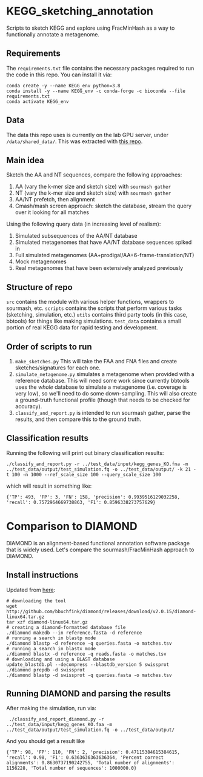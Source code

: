 # KEGG_sketching_annotation
Scripts to sketch KEGG and explore using FracMinHash as a way to functionally annotate a metagenome.

## Requirements
The `requirements.txt` file contains the necessary packages required to run the code in this repo.
You can install it via:
```commandline
conda create -y --name KEGG_env python=3.8
conda install -y --name KEGG_env -c conda-forge -c bioconda --file requirements.txt
conda activate KEGG_env
```

## Data
The data this repo uses is currently on the lab GPU server, under `/data/shared_data/`.
This was extracted with [this repo](https://github.com/KoslickiLab/KEGG_data_extraction).

## Main idea
Sketch the AA and NT sequences, compare the following approaches:

1. AA (vary the k-mer size and sketch size) with `sourmash gather`
2. NT (vary the k-mer size and sketch size) with `sourmash gather`
3. AA/NT prefetch, then alignment
4. Cmash/mash screen approach: sketch the database, stream the query over it looking for all matches

Using the following query data (in increasing level of realism):
1. Simulated subsequences of the AA/NT database
2. Simulated metagenomes that have AA/NT database sequences spiked in
3. Full simulated metagenomes (AA+prodigal/AA+6-frame-translation/NT)
4. Mock metagenomes
5. Real metagenomes that have been extensively analyzed previously

## Structure of repo
`src` contains the module with various helper functions, wrappers to sourmash, etc.
`scripts` contains the scripts that perform various tasks (sketching, simulation, etc.)
`utils` contains third party tools (in this case, bbtools) for things like making simulations.
`test_data` contains a small portion of real KEGG data for rapid testing and development.

## Order of scripts to run

1. `make_sketches.py` This will take the FAA and FNA files and create sketches/signatures
for each one.
2. `simulate_metagenome.py` simulates a metagenome when provided with a reference database. This will need some work since currently bbtools uses the _whole_ database to simulate a metagenome (i.e. coverage is very low), so we'll need to do some down-sampling. This will also create a ground-truth functional profile (though that needs to be checked for accuracy).
3. `classify_and_report.py` is intended to run sourmash gather, parse the results, and then compare this to the ground truth.


## Classification results
Running the following will print out binary classification results:
```commandline
./classify_and_report.py -r ../test_data/input/kegg_genes_KO.fna -m ../test_data/output/test_simulation.fq -o ../test_data/output/ -k 21 -t 100 -n 1000 --ref_scale_size 100 --query_scale_size 100
```
which will result in something like:
```commandline
{'TP': 493, 'FP': 3, 'FN': 158, 'precision': 0.9939516129032258, 'recall': 0.7572964669738863, 'F1': 0.8596338273757629}
```

# Comparison to DIAMOND
DIAMOND is an alignment-based functional annotation software package that is widely used.
Let's compare the sourmash/FracMinHash approach to DIAMOND. 

## Install instructions
Updated from [here](https://github.com/bbuchfink/diamond/wiki):
```commandline
# downloading the tool
wget http://github.com/bbuchfink/diamond/releases/download/v2.0.15/diamond-linux64.tar.gz
tar xzf diamond-linux64.tar.gz
# creating a diamond-formatted database file
./diamond makedb --in reference.fasta -d reference
# running a search in blastp mode
./diamond blastp -d reference -q queries.fasta -o matches.tsv
# running a search in blastx mode
./diamond blastx -d reference -q reads.fasta -o matches.tsv
# downloading and using a BLAST database
update_blastdb.pl --decompress --blastdb_version 5 swissprot
./diamond prepdb -d swissprot
./diamond blastp -d swissprot -q queries.fasta -o matches.tsv
```

## Running DIAMOND and parsing the results
After making the simulation, run via:
```commandline
 ./classify_and_report_diamond.py -r ../test_data/input/kegg_genes_KO.faa -m ../test_data/output/test_simulation.fq -o ../test_data/output/
```
And you should get a result like
```commandline
{'TP': 98, 'FP': 110, 'FN': 2, 'precision': 0.47115384615384615, 'recall': 0.98, 'F1': 0.6363636363636364, 'Percent correct alignments': 0.8630737190242755, 'Total number of alignments': 1156228, 'Total number of sequences': 1000000.0}
```
